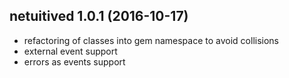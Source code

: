 netuitived 1.0.1 (2016-10-17)
-------------------------
* refactoring of classes into gem namespace to avoid collisions
* external event support
* errors as events support

